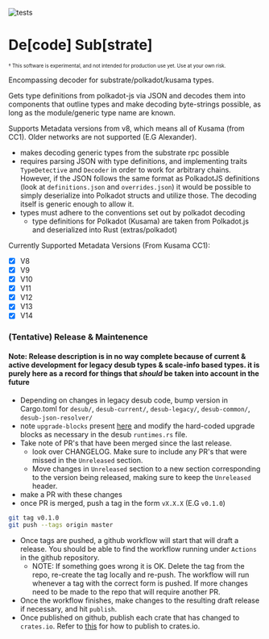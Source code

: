 ![tests](https://github.com/insipx/desub/workflows/Rust/badge.svg)
# De[code] Sub[strate]

<sub><sup>† This software is experimental, and not intended for production use yet. Use at your own risk.

Encompassing decoder for substrate/polkadot/kusama types.

Gets type definitions from polkadot-js via JSON and decodes them into components
that outline types and make decoding byte-strings possible, as long as the
module/generic type name are known.

Supports Metadata versions from v8, which means all of Kusama (from CC1). Older networks are not supported (E.G Alexander).
   - makes decoding generic types from the substrate rpc possible
   - requires parsing JSON with type definitions, and implementing traits
      `TypeDetective` and `Decoder` in order to work for arbitrary chains.
      However, if the JSON follows the same format as PolkadotJS definitions
      (look at `definitions.json` and `overrides.json`) it would be possible to
      simply deserialize into Polkadot structs and utilize those. The decoding
      itself is generic enough to allow it.
   - types must adhere to the conventions set out by polkadot decoding
      - type definitions for Polkadot (Kusama) are taken from Polkadot.js and deserialized into Rust (extras/polkadot)

Currently Supported Metadata Versions (From Kusama CC1):
- [x] V8
- [x] V9
- [x] V10
- [x] V11
- [x] V12
- [x] V13
- [x] V14

### (Tentative) Release & Maintenence
#### Note: Release description is in no way complete because of current & active development for legacy desub types & scale-info based types. it is purely here as a record for things that _should_ be taken into account in the future

- Depending on changes in legacy desub code, bump version in Cargo.toml for `desub/`, `desub-current/`, `desub-legacy/`, `desub-common/`, `desub-json-resolver/`
- note `upgrade-blocks` present [here](https://github.com/polkadot-js/api/tree/master/packages/types-known/src/upgrades) and modify the hard-coded upgrade blocks as necessary in the desub `runtimes.rs` file.
- Take note of PR's that have been merged since the last release.
	- look over CHANGELOG. Make sure to include any PR's that were missed in the `Unreleased` section.
	- Move changes in `Unreleased` section to a new section corresponding to the version being released, making sure to keep the `Unreleased` header.
- make a PR with these changes
- once PR is merged, push a tag in the form `vX.X.X` (E.G `v0.1.0`)
```bash
git tag v0.1.0
git push --tags origin master
```
- Once tags are pushed, a github workflow will start that will draft a release. You should be able to find the workflow
running under `Actions` in the github repository.
	- NOTE: If something goes wrong it is OK. Delete the tag from the repo, re-create the tag locally and re-push. The workflow will run whenever a tag with the correct form is pushed. If more changes need to be made to the repo that will require another PR.
- Once the workflow finishes, make changes to the resulting draft release if necessary, and hit `publish`.
- Once published on github, publish each crate that has changed to `crates.io`. Refer to
  [this](https://doc.rust-lang.org/cargo/reference/publishing.html) for how to publish to crates.io.
